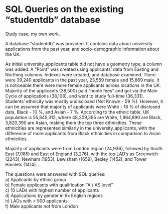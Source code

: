 # SQL Queries on the existing “studentdb” database
Study case, my own work.

A database “studentdb” was provided.  It contains data about university applications from the past year, and socio-demographic information about the UK.<br>

As initial university_applicants table did not have a geometry type, a column was added. A “Point” was created using applicants’ data from Easting and Northing columns.
Indexes were created, and database examined. There were 39,240 applicants in the past year, 23,559 female and 15,669 male. It is noticeable there were more female applicants across locations in the UK. Majority of the applicants (38,500) paid “home fees” and got via the Main Cycle of applications (38,108), and went to study full-time (36,331).
Students’ ethnicity was mostly undisclosed (Not Known - 59 %). However, it can be assumed that majority of applicants were White - 18 % of disclosed data, Black - 10 %, and Asian - 7 %.  According to the ethnic table, UK population is 55,845,312, where 48,209,395 are White, 1,864,890 are Black, 3,820,390 are Asian, making them the top three ethnicities. These ethnicities are represented similarly in the university_applicants, with the difference of more applicants from Black ethnicities in comparison to Asian ethnicities.<br>

Majority of applicants were from London region (24,936), followed by South East (7,085) and East of England (3,276), with the top LAD’s as Greenwich (2243), Newham (1953), Lewisham (1659), Bexley (1452), and Tower Hamlets (1414).<br>

The questions were answered with SQL queries:<br>
a) Applicants by ethnic group <br>
b) Female applicants with qualification "A / AS level”<br>
c) 10 LADs with highest number of applicants<br>
d) Applications by gender in 9x English regions<br>
h) LADs with < 500 applicants<br>
f) Male applicants not from London <br>

